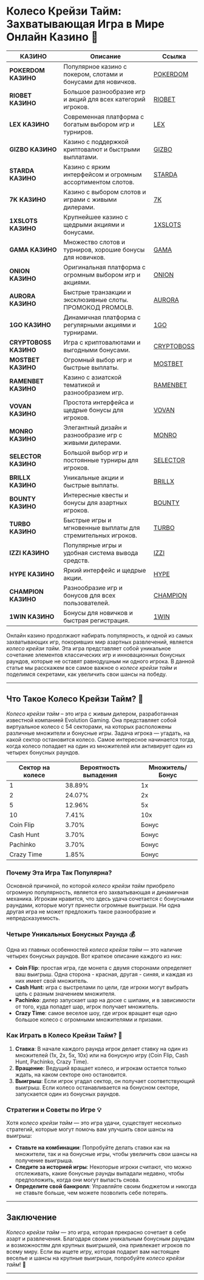# Колесо Крейзи Тайм: Захватывающая Игра в Мире Онлайн Казино 🎰
| КАЗИНО          | Описание                                                                                   | Ссылка          |
|-----------------|--------------------------------------------------------------------------------------------|-----------------|
| **POKERDOM КАЗИНО**  | Популярное казино с покером, слотами и бонусами для новичков.                             | [POKERDOM](https://brandplay.link/Bxg7SC7H) |
| **RIOBET КАЗИНО**    | Большое разнообразие игр и акций для всех категорий игроков.                             | [RIOBET](https://brandplay.link/dtx89f2L) |
| **LEX КАЗИНО**       | Современная платформа с богатым выбором игр и турниров.                                  | [LEX](https://brandplay.link/2HFTmBc8) |
| **GIZBO КАЗИНО**     | Казино с поддержкой криптовалют и быстрыми выплатами.                                    | [GIZBO](https://gizbo-tea02.com/c8e962e89) |
| **STARDA КАЗИНО**    | Казино с ярким интерфейсом и огромным ассортиментом слотов.                              | [STARDA](https://brandplay.link/cpFQbWKn) |
| **7K КАЗИНО**        | Казино с выбором слотов и играми с живыми дилерами.                                      | [7K](https://brandplay.link/dd46bNgD) |
| **1XSLOTS КАЗИНО**   | Крупнейшее казино с щедрыми акциями и бонусами.                                          | [1XSLOTS](https://brandplay.link/R4xfxqdm) |
| **GAMA КАЗИНО**      | Множество слотов и турниров, хорошие бонусы для новичков.                                | [GAMA](https://brandplay.link/zrZpLFTP) |
| **ONION КАЗИНО**     | Оригинальная платформа с огромным выбором игр и акциями.                                 | [ONION](https://obclk001-2d.top/click?offer_id=986&partner_id=10542&landing_id=1798&utm_medium=affiliate&sub_1=oncasino3) |
| **AURORA КАЗИНО**    | Быстрые транзакции и эксклюзивные слоты. ПРОМОКОД PROMOLB.                               | [AURORA](https://10trafic-stat2.com/click/668546566bcc6313411604c7/6766/15114/subaccount?promocode=PROMOLB) |
| **1GO КАЗИНО**       | Динамичная платформа с регулярными акциями и турнирами.                                  | [1GO](https://1go-ircp01.com/ce015f410) |
| **CRYPTOBOSS КАЗИНО**| Игра с криптовалютами и выгодными бонусами.                                              | [CRYPTOBOSS](https://cryptobossc.online/d847bcfa9) |
| **MOSTBET КАЗИНО**   | Огромный выбор игр и быстрые выплаты.                                                    | [MOSTBET](https://ktbtis024ifqfn0mst.com/beQs) |
| **RAMENBET КАЗИНО**  | Казино с азиатской тематикой и разнообразием игр.                                        | [RAMENBET](https://get.saltyram.com/ru/registration?apkpop=0&partner=p24970p3296034p5526) |
| **VOVAN КАЗИНО**     | Простота интерфейса и щедрые бонусы для игроков.                                         | [VOVAN](https://vovan.site/d098ab058) |
| **MONRO КАЗИНО**     | Элегантный дизайн и разнообразие игр с живыми дилерами.                                  | [MONRO](https://mnr-ircp01.com/c3ce72a2c) |
| **SELECTOR КАЗИНО**  | Большой выбор игр и постоянные турниры для игроков.                                      | [SELECTOR](https://gosel.vc/SELVK) |
| **BRILLX КАЗИНО**    | Уникальные акции и быстрые выплаты.                                                      | [BRILLX](https://brillx.run/BRIVK) |
| **BOUNTY КАЗИНО**    | Интересные квесты и бонусы для азартных игроков.                                         | [BOUNTY](https://bounty-casino.de/BOVK) |
| **TURBO КАЗИНО**     | Быстрые игры и мгновенные выплаты для стремительных игроков.                             | [TURBO](https://turbo-casino.cc/TURVK) |
| **IZZI КАЗИНО**      | Популярные игры и удобная система вывода средств.                                        | [IZZI](https://izzi-fr03.com/ca7c8a7b7) |
| **HYPE КАЗИНО**      | Яркий интерфейс и щедрые акции.                                                          | [HYPE](https://hypekaz.com/dc2f44ad0) |
| **CHAMPION КАЗИНО**  | Разнообразие игр и бонусов для всех пользователей.                                       | [CHAMPION](https://champcasino.ink/pobeda/doa-hats?p80412p305331p112c) |
| **1WIN КАЗИНО**      | Бонусы для новичков и быстрая регистрация.                                               | [1WIN](https://brandplay.link/6F5VqbyZ) |

Онлайн казино продолжают набирать популярность, и одной из самых захватывающих игр, покоривших мир азартных развлечений, является *колесо крейзи тайм*. Эта игра представляет собой уникальное сочетание элементов классических игр и инновационных бонусных раундов, которые не оставят равнодушным ни одного игрока. В данной статье мы расскажем все самое важное о *колесе крейзи тайм* и поделимся секретами, как увеличить свои шансы на победу. 

---

## Что Такое Колесо Крейзи Тайм? 🎡

*Колесо крейзи тайм* – это игра с живым дилером, разработанная известной компанией Evolution Gaming. Она представляет собой виртуальное колесо с 54 секторами, на которых расположены различные множители и бонусные игры. Задача игрока — угадать, на какой сектор остановится колесо. Самое интересное начинается тогда, когда колесо попадает на один из множителей или активирует один из четырех бонусных раундов. 

| Сектор на колесе       | Вероятность выпадения | Множитель/Бонус |
|------------------------|-----------------------|-----------------|
| 1                      | 38.89%                | 1x              |
| 2                      | 24.07%                | 2x              |
| 5                      | 12.96%                | 5x              |
| 10                     | 7.41%                 | 10x             |
| Coin Flip              | 3.70%                 | Бонус           |
| Cash Hunt              | 3.70%                 | Бонус           |
| Pachinko               | 3.70%                 | Бонус           |
| Crazy Time             | 1.85%                 | Бонус           |

### Почему Эта Игра Так Популярна?

Основной причиной, по которой *колесо крейзи тайм* приобрело огромную популярность, является его захватывающая и динамичная механика. Игрокам нравится, что здесь удача сочетается с бонусными раундами, которые могут принести огромные выигрыши. Ни одна другая игра не может предложить такое разнообразие и непредсказуемость.

### Четыре Уникальных Бонусных Раунда 💰

Одна из главных особенностей *колеса крейзи тайм* — это наличие четырех бонусных раундов. Вот краткое описание каждого из них:

- **Coin Flip**: простая игра, где монета с двумя сторонами определяет ваш выигрыш. Одна сторона - красная, другая - синяя, и каждая из них имеет свой множитель.
- **Cash Hunt**: игра с выстрелами по цели, где игроки могут выбрать цель с разным значением множителя.
- **Pachinko**: дилер запускает шар на доске с шипами, и в зависимости от того, куда попадет шар, игрок получает множитель.
- **Crazy Time**: самое веселое шоу, где игрок вращает еще одно большое колесо с огромными множителями и призами.

### Как Играть в Колесо Крейзи Тайм? 🚀

1. **Ставка**: В начале каждого раунда игрок делает ставку на один из множителей (1x, 2x, 5x, 10x) или на бонусную игру (Coin Flip, Cash Hunt, Pachinko, Crazy Time).
2. **Вращение**: Ведущий вращает колесо, и игрокам остается только ждать, на каком секторе оно остановится.
3. **Выигрыш**: Если игрок угадал сектор, он получает соответствующий выигрыш. Если колесо останавливается на бонусном секторе, запускается один из бонусных раундов.

### Стратегии и Советы по Игре 💡

Хотя *колесо крейзи тайм* — это игра удачи, существует несколько стратегий, которые могут помочь вам улучшить свои шансы на выигрыш:

- **Ставьте на комбинации**: Попробуйте делать ставки как на множители, так и на бонусные игры, чтобы увеличить свои шансы на получение выигрыша.
- **Следите за историей игры**: Некоторые игроки считают, что можно отслеживать, какие бонусные раунды выпадали недавно, чтобы предположить, когда они могут выпасть снова.
- **Определите свой банкролл**: Управляйте своим бюджетом и никогда не ставьте больше, чем можете позволить себе потерять.

---

## Заключение

*Колесо крейзи тайм* — это игра, которая прекрасно сочетает в себе азарт и развлечения. Благодаря своим уникальным бонусным раундам и возможностям для крупных выигрышей, она привлекает игроков по всему миру. Если вы ищете игру, которая подарит вам настоящее веселье и шансы на крупные выигрыши, попробуйте *колесо крейзи тайм*! 🎉

---

